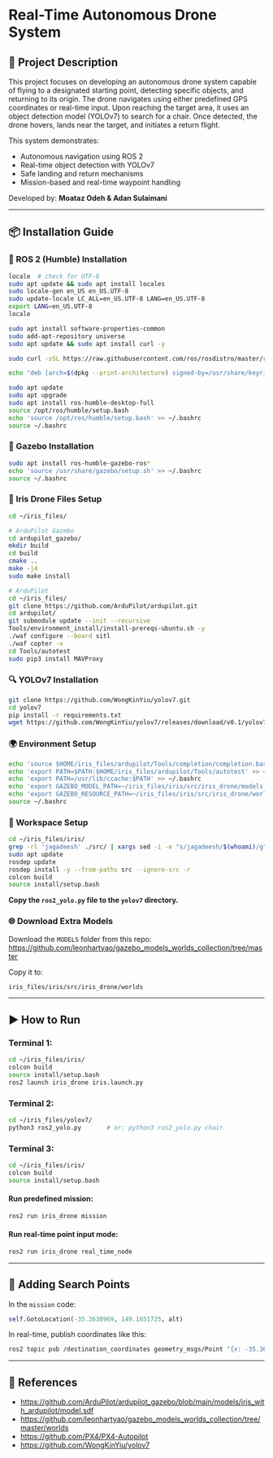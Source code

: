 # Real-Time Autonomous Drone System

## 🧠 Project Description
This project focuses on developing an autonomous drone system capable of flying to a designated starting point, detecting specific objects, and returning to its origin. The drone navigates using either predefined GPS coordinates or real-time input. Upon reaching the target area, it uses an object detection model (YOLOv7) to search for a chair. Once detected, the drone hovers, lands near the target, and initiates a return flight.

This system demonstrates:
- Autonomous navigation using ROS 2
- Real-time object detection with YOLOv7
- Safe landing and return mechanisms
- Mission-based and real-time waypoint handling

Developed by: **Moataz Odeh & Adan Sulaimani**

---

## 📦 Installation Guide

### 🔧 ROS 2 (Humble) Installation
```bash
locale  # check for UTF-8
sudo apt update && sudo apt install locales
sudo locale-gen en_US en_US.UTF-8
sudo update-locale LC_ALL=en_US.UTF-8 LANG=en_US.UTF-8
export LANG=en_US.UTF-8
locale

sudo apt install software-properties-common
sudo add-apt-repository universe
sudo apt update && sudo apt install curl -y

sudo curl -sSL https://raw.githubusercontent.com/ros/rosdistro/master/ros.key -o /usr/share/keyrings/ros-archive-keyring.gpg

echo "deb [arch=$(dpkg --print-architecture) signed-by=/usr/share/keyrings/ros-archive-keyring.gpg] http://packages.ros.org/ros2/ubuntu $(. /etc/os-release && echo $UBUNTU_CODENAME) main" | sudo tee /etc/apt/sources.list.d/ros2.list > /dev/null

sudo apt update
sudo apt upgrade
sudo apt install ros-humble-desktop-full
source /opt/ros/humble/setup.bash
echo 'source /opt/ros/humble/setup.bash' >> ~/.bashrc
source ~/.bashrc
```

### 🧱 Gazebo Installation
```bash
sudo apt install ros-humble-gazebo-ros*
echo 'source /usr/share/gazebo/setup.sh' >> ~/.bashrc
source ~/.bashrc
```

### 🛫 Iris Drone Files Setup
```bash
cd ~/iris_files/

# ArduPilot Gazebo
cd ardupilot_gazebo/
mkdir build
cd build
cmake ..
make -j4
sudo make install

# ArduPilot
cd ~/iris_files/
git clone https://github.com/ArduPilot/ardupilot.git
cd ardupilot/
git submodule update --init --recursive
Tools/environment_install/install-prereqs-ubuntu.sh -y
./waf configure --board sitl
./waf copter -v
cd Tools/autotest
sudo pip3 install MAVProxy
```

### 🔍 YOLOv7 Installation
```bash
git clone https://github.com/WongKinYiu/yolov7.git
cd yolov7
pip install -r requirements.txt
wget https://github.com/WongKinYiu/yolov7/releases/download/v0.1/yolov7.pt
```

### 🌍 Environment Setup
```bash
echo 'source $HOME/iris_files/ardupilot/Tools/completion/completion.bash' >> ~/.bashrc
echo 'export PATH=$PATH:$HOME/iris_files/ardupilot/Tools/autotest' >> ~/.bashrc
echo 'export PATH=/usr/lib/ccache:$PATH' >> ~/.bashrc
echo 'export GAZEBO_MODEL_PATH=~/iris_files/iris/src/iris_drone/models' >> ~/.bashrc
echo 'export GAZEBO_RESOURCE_PATH=~/iris_files/iris/src/iris_drone/worlds:${GAZEBO_RESOURCE_PATH}' >> ~/.bashrc
source ~/.bashrc
```

### 🧪 Workspace Setup
```bash
cd ~/iris_files/iris/
grep -rl 'jagadeesh' ./src/ | xargs sed -i -e "s/jagadeesh/$(whoami)/g"
sudo apt update
rosdep update
rosdep install -y --from-paths src --ignore-src -r
colcon build
source install/setup.bash
```

**Copy the `ros2_yolo.py` file to the `yolov7` directory.**

### 🌐 Download Extra Models
Download the `MODELS` folder from this repo:
https://github.com/leonhartyao/gazebo_models_worlds_collection/tree/master

Copy it to:
```bash
iris_files/iris/src/iris_drone/worlds
```

---

## ▶️ How to Run

### Terminal 1:
```bash
cd ~/iris_files/iris/
colcon build
source install/setup.bash
ros2 launch iris_drone iris.launch.py
```

### Terminal 2:
```bash
cd ~/iris_files/yolov7/
python3 ros2_yolo.py       # or: python3 ros2_yolo.py chair
```

### Terminal 3:
```bash
cd ~/iris_files/iris/
colcon build
source install/setup.bash
```

#### Run predefined mission:
```bash
ros2 run iris_drone mission
```

#### Run real-time point input mode:
```bash
ros2 run iris_drone real_time_node
```

---

## 📍 Adding Search Points
In the `mission` code:
```python
self.GotoLocation(-35.3630969, 149.1651725, alt)
```

In real-time, publish coordinates like this:
```bash
ros2 topic pub /destination_coordinates geometry_msgs/Point "{x: -35.363244, y: 149.1652153, z: 5.0}"
```

---

## 🔗 References
- https://github.com/ArduPilot/ardupilot_gazebo/blob/main/models/iris_with_ardupilot/model.sdf  
- https://github.com/leonhartyao/gazebo_models_worlds_collection/tree/master/worlds  
- https://github.com/PX4/PX4-Autopilot  
- https://github.com/WongKinYiu/yolov7

